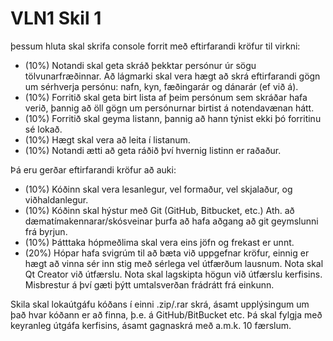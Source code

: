 # VLN1 Skil 1

 þessum hluta skal skrifa console forrit með eftirfarandi kröfur til virkni:

* (10%) Notandi skal geta skráð þekktar persónur úr sögu tölvunarfræðinnar. Að lágmarki skal vera hægt að skrá eftirfarandi gögn um sérhverja persónu: nafn, kyn, fæðingarár og dánarár (ef við á).
* (10%) Forritið skal geta birt lista af þeim persónum sem skráðar hafa verið, þannig að öll gögn um persónurnar birtist á notendavænan hátt.
* (10%) Forritið skal geyma listann, þannig að hann týnist ekki þó forritinu sé lokað.
* (10%) Hægt skal vera að leita í listanum.
* (10%) Notandi ætti að geta ráðið því hvernig listinn er raðaður.


Þá eru gerðar eftirfarandi kröfur að auki:

* (10%) Kóðinn skal vera lesanlegur, vel formaður, vel skjalaður, og viðhaldanlegur.
* (10%) Kóðinn skal hýstur með Git (GitHub, Bitbucket, etc.) Ath. að dæmatímakennarar/skósveinar þurfa að hafa aðgang að git geymslunni frá byrjun.
* (10%) Þátttaka hópmeðlima skal vera eins jöfn og frekast er unnt.
* (20%) Hópar hafa svigrúm til að bæta við uppgefnar kröfur, einnig er hægt að vinna sér inn stig með sérlega vel útfærðum lausnum.
Nota skal Qt Creator við útfærslu. Nota skal lagskipta högun við útfærslu kerfisins. Misbrestur á því gæti þýtt umtalsverðan frádrátt frá einkunn.

Skila skal lokaútgáfu kóðans í einni .zip/.rar skrá, ásamt upplýsingum um það hvar kóðann er að finna, þ.e. á GitHub/BitBucket etc. Þá skal fylgja með keyranleg útgáfa kerfisins, ásamt gagnaskrá með a.m.k. 10 færslum.
